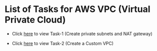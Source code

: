 # List of Tasks for AWS VPC (Virtual Private Cloud)

- Click [here](./Task-1.md) to view Task-1 (Create private subnets and NAT gateway)

- Click [here](./Task-2.md) to view Task-2 (Create a Custom VPC)
